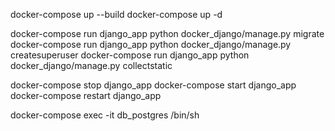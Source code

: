 docker-compose up --build
docker-compose up -d

docker-compose run django_app python docker_django/manage.py migrate
docker-compose run django_app python docker_django/manage.py createsuperuser
docker-compose run django_app python docker_django/manage.py collectstatic

docker-compose stop django_app
docker-compose start django_app
docker-compose restart django_app

docker-compose exec -it db_postgres /bin/sh